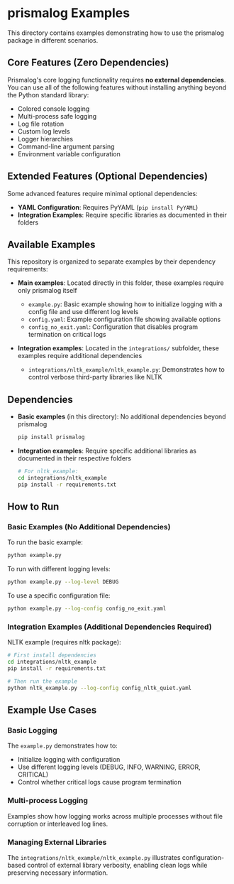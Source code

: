 # prismalog Examples

This directory contains examples demonstrating how to use the prismalog package in different scenarios.

## Core Features (Zero Dependencies)

Prismalog's core logging functionality requires **no external dependencies**. You can use all of the following features without installing anything beyond the Python standard library:

- Colored console logging
- Multi-process safe logging
- Log file rotation
- Custom log levels
- Logger hierarchies
- Command-line argument parsing
- Environment variable configuration

## Extended Features (Optional Dependencies)

Some advanced features require minimal optional dependencies:

- **YAML Configuration**: Requires PyYAML (`pip install PyYAML`)
- **Integration Examples**: Require specific libraries as documented in their folders

## Available Examples

This repository is organized to separate examples by their dependency requirements:

- **Main examples**: Located directly in this folder, these examples require only prismalog itself
  - `example.py`: Basic example showing how to initialize logging with a config file and use different log levels
  - `config.yaml`: Example configuration file showing available options
  - `config_no_exit.yaml`: Configuration that disables program termination on critical logs

- **Integration examples**: Located in the `integrations/` subfolder, these examples require additional dependencies
  - `integrations/nltk_example/nltk_example.py`: Demonstrates how to control verbose third-party libraries like NLTK

## Dependencies

- **Basic examples** (in this directory): No additional dependencies beyond prismalog
  ```bash
  pip install prismalog
  ```

- **Integration examples**: Require specific additional libraries as documented in their respective folders
  ```bash
  # For nltk_example:
  cd integrations/nltk_example
  pip install -r requirements.txt
  ```

## How to Run

### Basic Examples (No Additional Dependencies)

To run the basic example:

```bash
python example.py
```

To run with different logging levels:

```bash
python example.py --log-level DEBUG
```

To use a specific configuration file:

```bash
python example.py --log-config config_no_exit.yaml
```

### Integration Examples (Additional Dependencies Required)

NLTK example (requires nltk package):

```bash
# First install dependencies
cd integrations/nltk_example
pip install -r requirements.txt

# Then run the example
python nltk_example.py --log-config config_nltk_quiet.yaml
```

## Example Use Cases

### Basic Logging

The `example.py` demonstrates how to:
- Initialize logging with configuration
- Use different logging levels (DEBUG, INFO, WARNING, ERROR, CRITICAL)
- Control whether critical logs cause program termination

### Multi-process Logging

Examples show how logging works across multiple processes without file corruption or interleaved log lines.

### Managing External Libraries

The `integrations/nltk_example/nltk_example.py` illustrates configuration-based control of external library verbosity, enabling clean logs while preserving necessary information.
